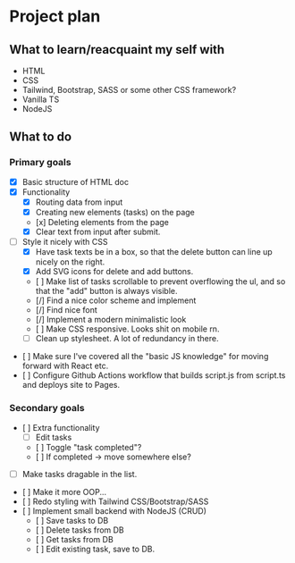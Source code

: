 # Project plan

## What to learn/reacquaint my self with

- HTML
- CSS
- Tailwind, Bootstrap, SASS or some other CSS framework?
- Vanilla TS
- NodeJS

## What to do

### Primary goals

- [x] Basic structure of HTML doc
- [x] Functionality
  - [x] Routing data from input
  - [x] Creating new elements (tasks) on the page
  - [x] Deleting elements from the page
  - [x] Clear text from input after submit.
- [ ] Style it nicely with CSS
  - [x] Have task texts be in a box, so that the delete button can line up nicely on the right.
  - [x] Add SVG icons for delete and add buttons.
  - [ ] Make list of tasks scrollable to prevent overflowing the ul, and so that the "add" button is always visible.
  - [/] Find a nice color scheme and implement
  - [/] Find nice font
  - [/] Implement a modern minimalistic look
  - [ ] Make CSS responsive. Looks shit on mobile rn.
  - [ ] Clean up stylesheet. A lot of redundancy in there.
- [ ] Make sure I've covered all the "basic JS knowledge" for moving forward with React etc.
- [ ] Configure Github Actions workflow that builds script.js from script.ts and deploys site to Pages.

### Secondary goals

- [ ] Extra functionality
  - [ ] Edit tasks
  - [ ] Toggle "task completed"?
  - [ ] If completed -> move somewhere else?
- [ ] Make tasks dragable in the list.
- [ ] Make it more OOP...
- [ ] Redo styling with Tailwind CSS/Bootstrap/SASS
- [ ] Implement small backend with NodeJS (CRUD)
  - [ ] Save tasks to DB
  - [ ] Delete tasks from DB
  - [ ] Get tasks from DB
  - [ ] Edit existing task, save to DB.
